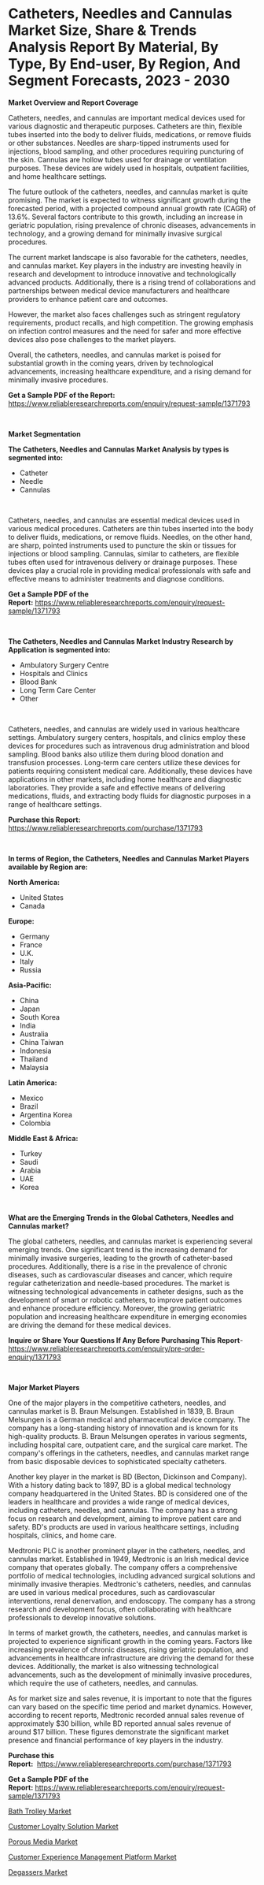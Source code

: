 <p><h1>Catheters, Needles and Cannulas Market Size, Share & Trends Analysis Report By Material, By Type, By End-user, By Region, And Segment Forecasts, 2023 - 2030</h1></p><p><strong>Market Overview and Report Coverage</strong></p>
<p><p>Catheters, needles, and cannulas are important medical devices used for various diagnostic and therapeutic purposes. Catheters are thin, flexible tubes inserted into the body to deliver fluids, medications, or remove fluids or other substances. Needles are sharp-tipped instruments used for injections, blood sampling, and other procedures requiring puncturing of the skin. Cannulas are hollow tubes used for drainage or ventilation purposes. These devices are widely used in hospitals, outpatient facilities, and home healthcare settings.</p><p>The future outlook of the catheters, needles, and cannulas market is quite promising. The market is expected to witness significant growth during the forecasted period, with a projected compound annual growth rate (CAGR) of 13.6%. Several factors contribute to this growth, including an increase in geriatric population, rising prevalence of chronic diseases, advancements in technology, and a growing demand for minimally invasive surgical procedures.</p><p>The current market landscape is also favorable for the catheters, needles, and cannulas market. Key players in the industry are investing heavily in research and development to introduce innovative and technologically advanced products. Additionally, there is a rising trend of collaborations and partnerships between medical device manufacturers and healthcare providers to enhance patient care and outcomes.</p><p>However, the market also faces challenges such as stringent regulatory requirements, product recalls, and high competition. The growing emphasis on infection control measures and the need for safer and more effective devices also pose challenges to the market players.</p><p>Overall, the catheters, needles, and cannulas market is poised for substantial growth in the coming years, driven by technological advancements, increasing healthcare expenditure, and a rising demand for minimally invasive procedures.</p></p>
<p><strong>Get a Sample PDF of the Report:</strong> <a href="https://www.reliableresearchreports.com/enquiry/request-sample/1371793">https://www.reliableresearchreports.com/enquiry/request-sample/1371793</a></p>
<p>&nbsp;</p>
<p><strong>Market Segmentation</strong></p>
<p><strong>The Catheters, Needles and Cannulas Market Analysis by types is segmented into:</strong></p>
<p><ul><li>Catheter</li><li>Needle</li><li>Cannulas</li></ul></p>
<p>&nbsp;</p>
<p><p>Catheters, needles, and cannulas are essential medical devices used in various medical procedures. Catheters are thin tubes inserted into the body to deliver fluids, medications, or remove fluids. Needles, on the other hand, are sharp, pointed instruments used to puncture the skin or tissues for injections or blood sampling. Cannulas, similar to catheters, are flexible tubes often used for intravenous delivery or drainage purposes. These devices play a crucial role in providing medical professionals with safe and effective means to administer treatments and diagnose conditions.</p></p>
<p><strong>Get a Sample PDF of the Report:</strong>&nbsp;<a href="https://www.reliableresearchreports.com/enquiry/request-sample/1371793">https://www.reliableresearchreports.com/enquiry/request-sample/1371793</a></p>
<p>&nbsp;</p>
<p><strong>The Catheters, Needles and Cannulas Market Industry Research by Application is segmented into:</strong></p>
<p><ul><li>Ambulatory Surgery Centre</li><li>Hospitals and Clinics</li><li>Blood Bank</li><li>Long Term Care Center</li><li>Other</li></ul></p>
<p>&nbsp;</p>
<p><p>Catheters, needles, and cannulas are widely used in various healthcare settings. Ambulatory surgery centers, hospitals, and clinics employ these devices for procedures such as intravenous drug administration and blood sampling. Blood banks also utilize them during blood donation and transfusion processes. Long-term care centers utilize these devices for patients requiring consistent medical care. Additionally, these devices have applications in other markets, including home healthcare and diagnostic laboratories. They provide a safe and effective means of delivering medications, fluids, and extracting body fluids for diagnostic purposes in a range of healthcare settings.</p></p>
<p><strong>Purchase this Report:</strong>&nbsp; <a href="https://www.reliableresearchreports.com/purchase/1371793">https://www.reliableresearchreports.com/purchase/1371793</a></p>
<p>&nbsp;</p>
<p><strong>In terms of Region, the Catheters, Needles and Cannulas Market Players available by Region are:</strong></p>
<p>
    <p> <strong> North America: </strong>
        <ul>
            <li>United States</li>
            <li>Canada</li>
        </ul>
        </p> 
    <p> <strong> Europe: </strong>
        <ul>
            <li>Germany</li>
            <li>France</li>
            <li>U.K.</li>
            <li>Italy</li>
            <li>Russia</li>
        </ul>
        </p> 
    <p> <strong> Asia-Pacific: </strong>
        <ul>
            <li>China</li>
            <li>Japan</li>
            <li>South Korea</li>
            <li>India</li>
            <li>Australia</li>
            <li>China Taiwan</li>
            <li>Indonesia</li>
            <li>Thailand</li>
            <li>Malaysia</li>
        </ul>
        </p> 
    <p> <strong> Latin America: </strong>
        <ul>
            <li>Mexico</li>
            <li>Brazil</li>
            <li>Argentina Korea</li>
            <li>Colombia</li>
        </ul>
        </p> 
    <p> <strong> Middle East & Africa: </strong>
        <ul>
            <li>Turkey</li>
            <li>Saudi</li>
            <li>Arabia</li>
            <li>UAE</li>
            <li>Korea</li>
        </ul>
    </p>
    </p>
<p>&nbsp;</p>
<p><strong>What are the Emerging Trends in the Global Catheters, Needles and Cannulas market?</strong></p>
<p><p>The global catheters, needles, and cannulas market is experiencing several emerging trends. One significant trend is the increasing demand for minimally invasive surgeries, leading to the growth of catheter-based procedures. Additionally, there is a rise in the prevalence of chronic diseases, such as cardiovascular diseases and cancer, which require regular catheterization and needle-based procedures. The market is witnessing technological advancements in catheter designs, such as the development of smart or robotic catheters, to improve patient outcomes and enhance procedure efficiency. Moreover, the growing geriatric population and increasing healthcare expenditure in emerging economies are driving the demand for these medical devices.</p></p>
<p><strong>Inquire or Share Your Questions If Any Before Purchasing This Report</strong>- <a href="https://www.reliableresearchreports.com/enquiry/pre-order-enquiry/1371793">https://www.reliableresearchreports.com/enquiry/pre-order-enquiry/1371793</a></p>
<p>&nbsp;</p>
<p><strong>Major Market Players</strong></p>
<p><p>One of the major players in the competitive catheters, needles, and cannulas market is B. Braun Melsungen. Established in 1839, B. Braun Melsungen is a German medical and pharmaceutical device company. The company has a long-standing history of innovation and is known for its high-quality products. B. Braun Melsungen operates in various segments, including hospital care, outpatient care, and the surgical care market. The company's offerings in the catheters, needles, and cannulas market range from basic disposable devices to sophisticated specialty catheters.</p><p>Another key player in the market is BD (Becton, Dickinson and Company). With a history dating back to 1897, BD is a global medical technology company headquartered in the United States. BD is considered one of the leaders in healthcare and provides a wide range of medical devices, including catheters, needles, and cannulas. The company has a strong focus on research and development, aiming to improve patient care and safety. BD's products are used in various healthcare settings, including hospitals, clinics, and home care.</p><p>Medtronic PLC is another prominent player in the catheters, needles, and cannulas market. Established in 1949, Medtronic is an Irish medical device company that operates globally. The company offers a comprehensive portfolio of medical technologies, including advanced surgical solutions and minimally invasive therapies. Medtronic's catheters, needles, and cannulas are used in various medical procedures, such as cardiovascular interventions, renal denervation, and endoscopy. The company has a strong research and development focus, often collaborating with healthcare professionals to develop innovative solutions.</p><p>In terms of market growth, the catheters, needles, and cannulas market is projected to experience significant growth in the coming years. Factors like increasing prevalence of chronic diseases, rising geriatric population, and advancements in healthcare infrastructure are driving the demand for these devices. Additionally, the market is also witnessing technological advancements, such as the development of minimally invasive procedures, which require the use of catheters, needles, and cannulas.</p><p>As for market size and sales revenue, it is important to note that the figures can vary based on the specific time period and market dynamics. However, according to recent reports, Medtronic recorded annual sales revenue of approximately $30 billion, while BD reported annual sales revenue of around $17 billion. These figures demonstrate the significant market presence and financial performance of key players in the industry.</p></p>
<p><strong>Purchase this Report:</strong>&nbsp;&nbsp;<a href="https://www.reliableresearchreports.com/purchase/1371793">https://www.reliableresearchreports.com/purchase/1371793</a></p>
<p></p>
<p><strong>Get a Sample PDF of the Report:</strong>&nbsp;<a href="https://www.reliableresearchreports.com/enquiry/request-sample/1371793">https://www.reliableresearchreports.com/enquiry/request-sample/1371793</a></p>
<p><p><a href="https://www.linkedin.com/pulse/bath-trolley-market-size-growth-forecast-from-2023-2030-arkamark-vxjxc/">Bath Trolley Market</a></p><p><a href="https://medium.com/@adolfoadams1988/customer-loyalty-solution-market-size-cagr-trends-2024-2030-0466cd3146a5">Customer Loyalty Solution Market</a></p><p><a href="https://www.linkedin.com/pulse/porous-media-market-size-2023-2030-global-industrial-analysis-takzc/">Porous Media Market</a></p><p><a href="https://medium.com/@rosaerluke/customer-experience-management-platform-market-size-cagr-trends-2024-2030-40b855e033f1">Customer Experience Management Platform Market</a></p><p><a href="https://www.linkedin.com/pulse/degassers-market-size-share-amp-trends-analysis-report-application-au91c/">Degassers Market</a></p></p>